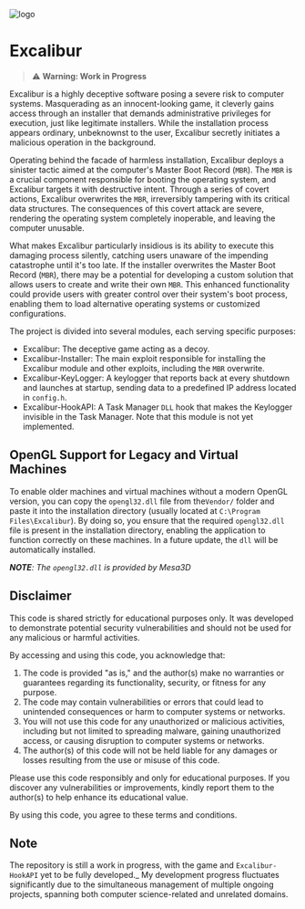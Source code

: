 ![logo](Branding/Logo.png)

# Excalibur
> :warning: **Warning: Work in Progress**

Excalibur is a highly deceptive software posing a severe risk to computer systems. Masquerading as an innocent-looking game, it cleverly gains access through an installer that demands administrative privileges for execution, just like legitimate installers. While the installation process appears ordinary, unbeknownst to the user, Excalibur secretly initiates a malicious operation in the background.

Operating behind the facade of harmless installation, Excalibur deploys a sinister tactic aimed at the computer's Master Boot Record (`MBR`). The `MBR` is a crucial component responsible for booting the operating system, and Excalibur targets it with destructive intent. Through a series of covert actions, Excalibur overwrites the `MBR`, irreversibly tampering with its critical data structures. The consequences of this covert attack are severe, rendering the operating system completely inoperable, and leaving the computer unusable.

What makes Excalibur particularly insidious is its ability to execute this damaging process silently, catching users unaware of the impending catastrophe until it's too late. If the installer overwrites the Master Boot Record (`MBR`), there may be a potential for developing a custom solution that allows users to create and write their own `MBR`. This enhanced functionality could provide users with greater control over their system's boot process, enabling them to load alternative operating systems or customized configurations.

The project is divided into several modules, each serving specific purposes:

- Excalibur: The deceptive game acting as a decoy.
- Excalibur-Installer: The main exploit responsible for installing the Excalibur module and other exploits, including the `MBR` overwrite.
- Excalibur-KeyLogger: A keylogger that reports back at every shutdown and launches at startup, sending data to a predefined IP address located in `config.h`.
- Excalibur-HookAPI: A Task Manager `DLL` hook that makes the Keylogger invisible in the Task Manager. Note that this module is not yet implemented.

## OpenGL Support for Legacy and Virtual Machines
To enable older machines and virtual machines without a modern OpenGL version, you can copy the `opengl32.dll` file from the`Vendor/` folder and paste it into the installation directory (usually located at `C:\Program Files\Excalibur`). By doing so, you ensure that the required `opengl32.dll` file is present in the installation directory, enabling the application to function correctly on these machines. In a future update, the `dll` will be automatically installed.

_**NOTE**: The `opengl32.dll` is provided by Mesa3D_ 

## Disclaimer

This code is shared strictly for educational purposes only. It was developed to demonstrate potential security vulnerabilities and should not be used for any malicious or harmful activities.

By accessing and using this code, you acknowledge that:

1. The code is provided "as is," and the author(s) make no warranties or guarantees regarding its functionality, security, or fitness for any purpose.
2. The code may contain vulnerabilities or errors that could lead to unintended consequences or harm to computer systems or networks.
3. You will not use this code for any unauthorized or malicious activities, including but not limited to spreading malware, gaining unauthorized access, or causing disruption to computer systems or networks.
4. The author(s) of this code will not be held liable for any damages or losses resulting from the use or misuse of this code.

Please use this code responsibly and only for educational purposes. If you discover any vulnerabilities or improvements, kindly report them to the author(s) to help enhance its educational value.

By using this code, you agree to these terms and conditions.

## Note
The repository is still a work in progress, with the game and `Excalibur-HookAPI` yet to be fully developed._ My development progress fluctuates significantly due to the simultaneous management of multiple ongoing projects, spanning both computer science-related and unrelated domains.
